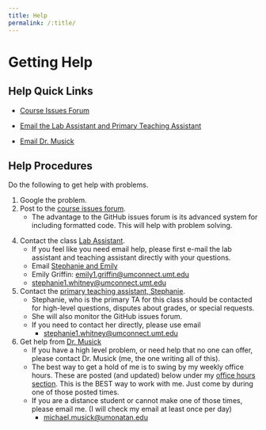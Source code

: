 ```yaml
---
title: Help
permalink: /:title/
---
```


# Getting Help

## Help Quick Links

- [Course Issues Forum](https://github.com/Montana-Media-Arts/120_CreativeCoding/issues)
<!-- - [127, Media Arts Lab Hours](#lab-hours) -->
- [Email the Lab Assistant and Primary Teaching Assistant](mailto:emily1.griffin@umconnect.umt.edu,stephanie1.whitney@umconnect.umt.edu?cc=michael.musick@umontana.edu&subject=120%20Question)
<!-- - [Email Stephanie Whitney, the primary instructor](mailto:stephanie1.whitney@umconnect.umt.edu?cc=michael.musick@umontana.edu&subject=120%20Question) -->
- [Email Dr. Musick](mailto:michael.musick@umontana.edu?subject=120%20Question)

## Help Procedures

Do the following to get help with problems.

1. Google the problem.
2. Post to the [course issues forum](https://github.com/Montana-Media-Arts/120_CreativeCoding/issues).
    - The advantage to the GitHub issues forum is its advanced system for including formatted code. This will help with problem solving.
<!-- 3. Go to the [127 Media Arts Lab](#lab-hours)
    - The Media Arts Lab in room 127 of McGill hall has daily "lab monitors" who are hired to assist with problem solving and class help.
    - [Lab Info](#lab-hours). -->
4. Contact the class [Lab Assistant]({{site.baseurl}}/instructors/#lab-assistants).
    - If you feel like you need email help, please first e-mail the lab assistant and teaching assistant directly with your questions.
    - Email [Stephanie and Emily](mailto:emily1.griffin@umconnect.umt.edu,stephanie1.whitney@umconnect.umt.edu?cc=michael.musick@umontana.edu&subject=120%20Question)
    - Emily Griffin: emily1.griffin@umconnect.umt.edu
    - [stephanie1.whitney@umconnect.umt.edu](mailto:stephanie1.whitney@umconnect.umt.edu?cc=michael.musick@umontana.edu&subject=120%20Question)
5. Contact the [primary teaching assistant, Stephanie]({{site.baseurl}}/instructors/#instructor).
    - Stephanie, who is the primary TA for this class should be contacted for high-level questions, disputes about grades, or special requests.
    <!-- - She will hold [regular lab hours](#lab-hours) in 127 throughout the week. -->
    - She will also monitor the GitHub issues forum.
    - If you need to contact her directly, please use email
        - [stephanie1.whitney@umconnect.umt.edu](mailto:stephanie1.whitney@umconnect.umt.edu?cc=michael.musick@umontana.edu&subject=120%20Question)
6. Get help from [Dr. Musick]({{site.baseurl}}/instructors/#developed-by-prof-michael-musick)
    - If you have a high level problem, or need help that no one can offer, please contact Dr. Musick (me, the one writing all of this).
    - The best way to get a hold of me is to swing by my weekly office hours. These are posted (and updated) below under my [office hours section]({{site.baseurl}}/instructors/#office-hours). This is the BEST way to work with me. Just come by during one of those posted times.
    - If you are a distance student or cannot make one of those times, please email me. (I will check my email at least once per day)
        - [michael.musick@umonatan.edu](mailto:michael.musick@umontana.edu?subject=120%20Question)



<!--
## Lab Hours

The "127 Media Arts Computer Lab" (McGill, 127) has open lab hours every weekday afternoon until 5pm. During these lab hours, a graduate student is available to assist you with help or questions about this and other Media Arts courses. Please feel free to leverage this resource! The lab hours for this semester are as follows;


<div class="embed-responsive" style="padding-bottom:80%"><iframe class="embed-responsive-item" src="https://calendar.google.com/calendar/embed?mode=WEEK&amp;src=1s1tnc56cnjncqhreim65b7pi0%40group.calendar.google.com&ctz=America/Denver" frameborder="0" scrolling="no" allowfullscreen></iframe></div>
-->
